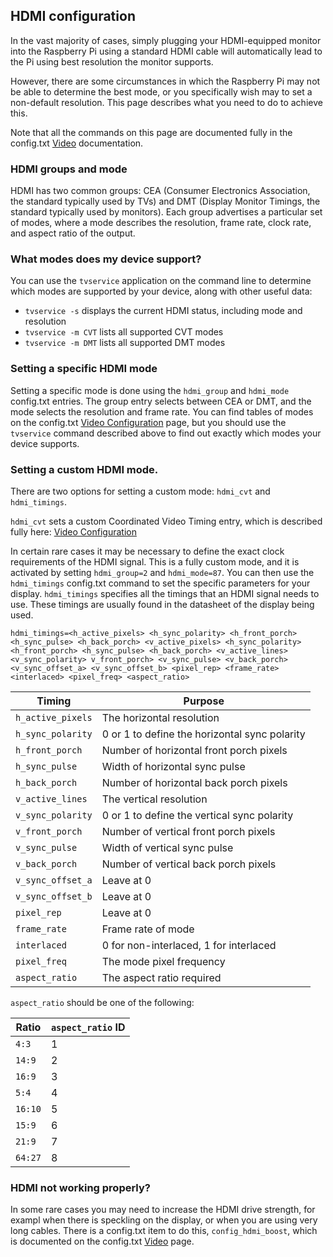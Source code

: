 ## HDMI configuration

In the vast majority of cases, simply plugging your HDMI-equipped monitor into the Raspberry Pi using a standard HDMI cable will automatically lead to the Pi using best resolution the monitor supports.

However, there are some circumstances in which the Raspberry Pi may not be able to determine the best mode, or you specifically wish may to set a non-default resolution. This page describes what you need to do to achieve this.

Note that all the commands on this page are documented fully in the config.txt [Video](config-txt/video.md) documentation.

### HDMI groups and mode 

HDMI has two common groups: CEA (Consumer Electronics Association, the standard typically used by TVs) and DMT (Display Monitor Timings, the standard typically used by monitors). Each group advertises a particular set of modes, where a mode describes the resolution, frame rate, clock rate, and aspect ratio of the output.

### What modes does my device support?

You can use the `tvservice` application on the command line to determine which modes are supported by your device, along with other useful data:

+ `tvservice -s` displays the current HDMI status, including mode and resolution
+ `tvservice -m CVT` lists all supported CVT modes  
+ `tvservice -m DMT` lists all supported DMT modes  

### Setting a specific HDMI mode

Setting a specific mode is done using the `hdmi_group` and `hdmi_mode` config.txt entries. The group entry selects between CEA or DMT, and the mode selects the resolution and frame rate. You can find tables of modes on the config.txt [Video Configuration](config-txt/video.md) page, but you should use the `tvservice` command described above to find out exactly which modes your device supports.

### Setting a custom HDMI mode.

There are two options for setting a custom mode: `hdmi_cvt` and `hdmi_timings`. 

`hdmi_cvt` sets a custom Coordinated Video Timing entry, which is described fully here: [Video Configuration](config-txt/video.md#Custom%20Mode)

In certain rare cases it may be necessary to define the exact clock requirements of the HDMI signal. This is a fully custom mode, and it is activated by setting `hdmi_group=2` and `hdmi_mode=87`. You can then use the `hdmi_timings` config.txt command to set the specific parameters for your display. 
`hdmi_timings` specifies all the timings that an HDMI signal needs to use. These timings are usually found in the datasheet of the display being used.

`hdmi_timings=<h_active_pixels> <h_sync_polarity> <h_front_porch> <h_sync_pulse> <h_back_porch> <v_active_pixels> <h_sync_polarity> <h_front_porch> <h_sync_pulse> <h_back_porch> <v_active_lines> <v_sync_polarity> v_front_porch> <v_sync_pulse> <v_back_porch> <v_sync_offset_a> <v_sync_offset_b> <pixel_rep> <frame_rate> <interlaced> <pixel_freq> <aspect_ratio>`

| Timing        | Purpose       |
| ------------- | ------------- |
| `h_active_pixels`     | The horizontal resolution |
| `h_sync_polarity`     | 0 or 1 to define the horizontal sync polarity      | 
| `h_front_porch` | Number of horizontal front porch pixels      |
| `h_sync_pulse` | Width of horizontal sync pulse    |
| `h_back_porch` | Number of horizontal back porch pixels    | 
| `v_active_lines` | The vertical resolution    | 
| `v_sync_polarity` | 0 or 1 to define the vertical sync polarity      | 
| `v_front_porch` | Number of vertical front porch pixels     | 
| `v_sync_pulse` | Width of vertical sync pulse     | 
| `v_back_porch` | Number of vertical back porch pixels     | 
| `v_sync_offset_a` | Leave at 0     | 
| `v_sync_offset_b` | Leave at 0     | 
| `pixel_rep` | Leave at 0     | 
| `frame_rate` | Frame rate of mode      |
| `interlaced` | 0 for non-interlaced, 1 for interlaced    | 
| `pixel_freq` | The mode pixel frequency     | 
| `aspect_ratio` | The aspect ratio required      | 

`aspect_ratio` should be one of the following:

| Ratio | `aspect_ratio` ID |
|-------|----|
| `4:3` | 1  |  
|`14:9` | 2  |
|`16:9` | 3  |
|`5:4`  | 4  |
|`16:10`| 5  | 
|`15:9` | 6  |
|`21:9` | 7  |
|`64:27`| 8  |

### HDMI not working properly?

In some rare cases you may need to increase the HDMI drive strength, for exampl when there is speckling on the display, or when you are using very long cables. There is a config.txt item to do this, `config_hdmi_boost`, which is documented on the config.txt [Video](config-txt/video.md) page.

